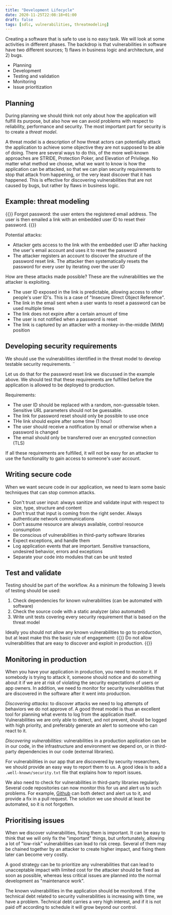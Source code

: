 ```yaml
---
title: "Development Lifecycle"
date: 2020-11-25T22:08:18+01:00
draft: false
tags: [sdlc, vulnerabilities, threatmodeling]
---
```

Creating a software that is safe to use is no easy task. We 
will look at some activities in different phases. The backdrop is that 
vulnerabilities in software have two different sources; 1) flaws in business 
logic and architecture, and 2) bugs. 

- Planning
- Development
- Testing and validation
- Monitoring
- Issue prioritization

## Planning
During planning we should think not only about how the application will fulfill its 
purpose, but also how we can avoid problems with respect to reliability, performance 
and security. The most important part for security is to create a *threat model*. 

A threat model is a description of how threat actors can potentially attack the 
application to achieve some objective they are not supposed to be able of doing. 
There are several ways to do this, of the more well-known approaches are STRIDE, 
Protection Poker, and Elevation of Privilege. No matter what method we choose, 
what we want to know is how the application can be attacked, so that we can 
plan security requirements to stop that attack from happening, or the very least
discover that it has happened. 
This is effective for discovering vulnerabilities that are not caused by bugs, 
but rather by flaws in business logic.

## Example: threat modeling
{{<note>}}
Forgot password: the user enters the registered email address. The user is then 
emailed a link with an embedded user ID to reset their password. 
{{</note>}}

Potential attacks: 
- Attacker gets access to the link with the embedded user ID after hacking the user's email account and uses it to reset the password
- The attacker registers an account to discover the structure of the password reset link.
The attacker then systematically resets the password for every user by iterating over 
the user ID

How are these attacks made possible? These are the vulnerabilities we the attacker 
is exploiting. 

- The user ID exposed in the link is predictable, allowing access to other people's user ID's. This is a case of "Insecure Direct Object Reference". 
- The link in the email sent when a user wants to reset a password can be used multiple times
- The link does not expire after a certain amount of time
- The user is not notified when a password is reset
- The link is captured by an attacker with a monkey-in-the-middle (MitM) position


## Developing security requirements
We should use the vulnerabilities identified in the threat model to develop 
testable security requirements. ¨

Let us do that for the password reset link we discussed in the example above. 
We should test that these requirements are fulfilled before the application is allowed to 
be deployed to production. 

Requirements: 
- The user ID should be replaced with a random, non-guessable token. Sensitive 
URL parameters should not be guessable.
- The link for password reset should only be possible to use once
- THe link should expire after some time (1 hour)
- The user should receive a notification by email or otherwise when a password is changed
- The email should only be transferred over an encrypted connection (TLS)

If all these requirements are fulfilled, it will not be easy for an attacker to use 
the functionality to gain access to someone's user account.

## Writing secure code
When we want secure code in our application, we need to learn some basic techniques 
that can stop common attacks. 

- Don't trust user input: always sanitize and validate input with respect to size, type, structure and content
- Don't trust that input is coming from the right sender. Always authenticate 
network communications
- Don't assume resource are always available, control resource consumption
- Be conscious of vulnerabilities in third-party software libraries
- Expect exceptions, and handle them
- Log application events that are important. Sensitive transactions, 
undesired behavior, errors and exceptions
- Separate your code into modules that can be unit tested

## Test and validate
Testing should be part of the workflow. As a minimum the following 3 levels of testing 
should be used: 

1. Check dependencies for known vulnerabilities (can be automated with software)
2. Check the source code with a static analyzer (also automated)
3. Write unit tests covering every security requirement that is based on the threat model

Ideally you should not allow any known vulnerabilities to go to production, but at least make this the basic rule of engagement: 
{{<warning>}}
Do not allow vulnerabilities that are easy to discover and exploit in production.
{{</warning>}}

## Monitoring in production
When you have your application in production, you need to monitor it. If 
somebody is trying to attack it, someone should notice and do something about it 
if we are at risk of violating the security expectations of users or app owners. 
In addition, we need to monitor for security vulnerabilities that are discovered 
in the software after it went into production. 

*Discovering attacks*: to discover attacks we need to log attempts of behaviors we 
do not approve of. A good threat model is thus an excellent tool for planning 
what events to log from the application itself. Vulnerabilities we are only 
able to detect, and not prevent, should be logged with high priority, and preferably 
generate an alert to someone who can react to it. 

*Discovering vulnerabilities*: vulnerabilities in a production application can be in 
our code, in the infrastructure and environment we depend on, or in third-party 
dependencies in our code (external libraries). 

For vulnerabilities in our app that 
are discovered by security researchers, we should provide an easy way to report 
them to us. A good idea is to add a `.well-known/security.txt` file that explains
how to report issues.

We also need to check for vulnerabilities in third-party libraries regularly. Several 
code repositories can now monitor this for us and alert us to such problems. 
For example, 
[Github](https://github.blog/2020-06-01-keep-all-your-packages-up-to-date-with-dependabot/) 
can both detect and alert us to it, and provide a fix in a 
pull request. The solution we use should at least be automated, so it is not forgotten. 

## Prioritising issues
When we discover vulnerabilities, fixing them is important. It can be easy to think 
that we will only fix the "important" things, but unfortunately, allowing a lot of 
"low-risk" vulnerabilities can lead to risk creep. Several of them may be chained together 
by an attacker to create higher impact, and fixing them later can become very costly. 

A good strategy can be to prioritize any vulnerabilities that can lead to unacceptable 
impact with limited cost for the attacker should be fixed as soon as possible, whereas 
less critical issues are planned into the normal development as "maintenance work". 

The known vulnerabilities in the application should be monitored. If the technical debt 
related to security vulnerabilities is increasing with time, we have a problem. 
Technical debt carries a very high interest, and if it is not paid off according to schedule 
it will grow beyond our control. 

